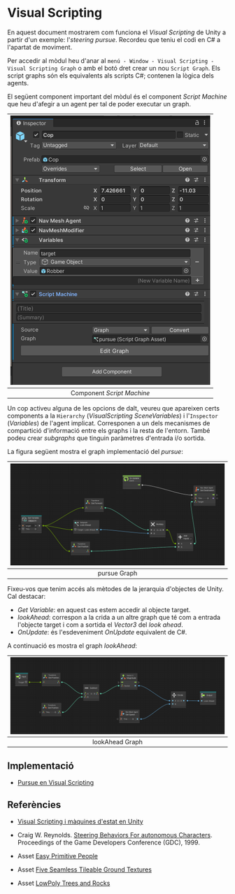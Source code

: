 # Visual Scripting

En aquest document mostrarem com funciona el *Visual Scripting* de Unity a partir d'un exemple: l'*steering pursue*. Recordeu que teniu el codi en C# a l'apartat de moviment.

Per accedir al mòdul heu d'anar al `menú - Window - Visual Scripting - Visual Scripting Graph` o amb el botó dret crear un nou `Script Graph`. Els script graphs són els equivalents als scripts C#; contenen la lògica dels agents.

El següent component important del mòdul és el component *Script Machine* que heu d'afegir a un agent per tal de poder executar un graph.

|![](figures/copInspector.png)|
|:--:| 
| Component *Script Machine* |

Un cop activeu alguna de les opcions de dalt, veureu que apareixen certs components a la `Hierarchy` (*VisualScripting SceneVariables*) i l'`Inspector` (*Variables*) de l'agent implicat. Corresponen a un dels mecanismes de compartició d'informació entre els graphs i la resta de l'entorn. També podeu crear *subgraphs* que tinguin paràmetres d'entrada i/o sortida.

La figura següent mostra el graph implementació del *pursue*:

|![](figures/pursue.png)|
|:--:| 
| pursue Graph |

Fixeu-vos que tenim accés als mètodes de la jerarquia d'objectes de Unity. Cal destacar:
- *Get Variable*: en aquest cas estem accedir al objecte target.
- *lookAhead*: correspon a la crida a un altre graph que té com a entrada l'objecte target i com a sortida el *Vector3* del *look ahead*.
- *OnUpdate*: és l'esdeveniment *OnUpdate* equivalent de C#.

A continuació es mostra el graph *lookAhead*:

|![](figures/lookAhead.png)|
|:--:| 
| lookAhead Graph |

## Implementació

- [Pursue en Visual Scripting](demos/vs.unitypackage)

## Referències

- [Visual Scripting i màquines d'estat en Unity](https://docs.unity3d.com/Packages/com.unity.visualscripting@1.9/manual/index.html)

- Craig W. Reynolds. [Steering Behaviors For autonomous Characters](http://www.red3d.com/cwr/papers/1999/gdc99steer.pdf). Proceedings of the Game Developers Conference (GDC), 1999.

- Asset [Easy Primitive People](https://assetstore.unity.com/packages/3d/characters/easy-primitive-people-161846)

- Asset [Five Seamless Tileable Ground Textures](https://assetstore.unity.com/packages/2d/textures-materials/floors/five-seamless-tileable-ground-textures-57060)

- Asset [LowPoly Trees and Rocks](https://assetstore.unity.com/packages/3d/vegetation/lowpoly-trees-and-rocks-88376)
